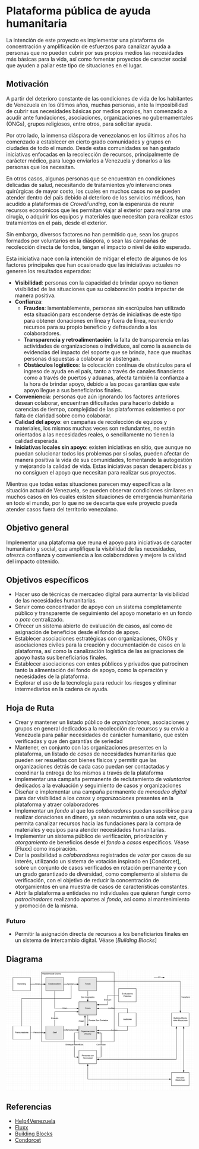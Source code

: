 # Plataforma pública de ayuda humanitaria

La intención de este proyecto es implementar una plataforma de
concentración y amplificación de esfuerzos para canalizar ayuda a
personas que no pueden cubrir por sus propios medios las necesidades
más básicas para la vida, así como fomentar proyectos de caracter
social que ayuden a paliar este tipo de situaciones en el lugar.

## Motivación

A partir del deterioro constante de las condiciones de vida de los
habitantes de Venezuela en los últimos años, muchas personas, ante la
imposibilidad de cubrir sus necesidades básicas por medios propios,
han comenzado a acudir ante fundaciones, asociaciones, organizaciones
no gubernamentales (ONGs), grupos religiosos, entre otros, para
solicitar ayuda.

Por otro lado, la inmensa diáspora de venezolanos en los últimos años
ha comenzado a establecer en cierto grado comunidades y grupos en
ciudades de todo el mundo. Desde estas comunidades se han gestado
iniciativas enfocadas en la recolección de recursos, principalmente de
carácter médico, para luego enviarlos a Venezuela y donarlos a
las personas que los necesitan.

En otros casos, algunas personas que se encuentran en condiciones
delicadas de salud, necesitando de tratamientos y/o intervenciones
quirúrgicas de mayor costo, los cuales en muchos casos no se pueden
atender dentro del país debido al deterioro de los servicios médicos,
han acudido a plataformas de _CrowdFunding_, con la esperanza de
reunir recursos económicos que les permitan viajar al exterior para
realizarse una cirugía, o adquirir los equipos y materiales que
necesitan para realizar estos tratamientos en el país, desde el
exterior.

Sin embargo, diversos factores no han permitido que, sean los grupos
formados por voluntarios en la diáspora, o sean las campañas de
recolección directa de fondos, tengan el impacto o nivel de éxito
esperado.

Esta iniciativa nace con la intención de mitigar el efecto de algunos
de los factores principales que han ocasionado que las iniciativas
actuales no generen los resultados esperados:

- **Visibilidad**: personas con la capacidad de brindar
  apoyo no tienen visibilidad de las situaciones que su colaboración
  podría impactar de manera positiva.
- **Confianza**:
  - **Fraudes**: lamentablemente, personas sin escrúpulos han
    utilizado esta situación para esconderse detrás de iniciativas de
    este tipo para obtener donaciones en línea y fuera de línea,
    reuniendo recursos para su propio beneficio y defraudando a los
    colaboradores.
  - **Transparencia y retroalimentación**: la falta de transparencia en
    las actividades de organizaciones o individuos, así como
    la ausencia de evidencias del impacto del soporte que se brinda,
    hace que muchas personas dispuestas a colaborar se abstengan.
  - **Obstáculos logísticos**: la colocación contínua de obstáculos para el
    ingreso de ayuda en el país, tanto a través de canales financieros
    como a través de puertos y aduanas, afecta también la confianza a la
    hora de brindar apoyo, debido a las pocas garantías que
    este apoyo llegue a sus beneficiarios finales.
- **Conveniencia**: personas que aún ignorando los factores 
  anteriores desean colaborar, encuentran dificultades para hacerlo
  debido a carencias de tiempo, complejidad de las plataformas
  existentes o por falta de claridad sobre como colaborar.
- **Calidad del apoyo**: en campañas de recolección de equipos y
  materiales, los mismos muchas veces son redundantes, no están orientados a
  las necesidades reales, o sencillamente no tienen la calidad esperada.
- **Iniciativas locales sin apoyo**: existen iniciativas en sitio, que
  aunque no puedan solucionar todos los problemas por sí solas, pueden
  afectar de manera positiva la vida de sus comunidades, fomentando la
  autogestión y mejorando la calidad de vida. Estas iniciativas pasan
  desapercibidas y no consiguen el apoyo que necesitan para realizar
  sus proyectos.

Mientras que todas estas situaciones parecen muy específicas a la
situación actual de Venezuela, se pueden observar condiciones
similares en muchos casos en los cuales existen situaciones de
emergencia humanitaria en todo el mundo, por lo que no se descarta que
este proyecto pueda atender casos fuera del territorio venezolano.

## Objetivo general

Implementar una plataforma que reuna el apoyo para iniciativas de
caracter humanitario y social, que amplifique la visibilidad de las
necesidades, ofrezca confianza y conveniencia a los colaboradores y
mejore la calidad del impacto obtenido.

## Objetivos específicos

- Hacer uso de técnicas de mercadeo digital para aumentar la
  visibilidad de las necesidades humanitarias.
- Servir como concentrador de apoyo con un sistema completamente
  público y transparente de seguimiento del apoyo monetario en un
  fondo o *pote* centralizado.
- Ofrecer un sistema abierto de evaluación de casos, así como de
  asignación de beneficios desde el fondo de apoyo.
- Establecer asociaciones estratégicas con organizaciones, ONGs y
  asociaciones civiles para la creación y documentación de casos en la
  plataforma, así como la canalización logística de las asignaciones
  de apoyo hasta sus beneficiarios finales.
- Establecer asociaciones con entes públicos y privados que patrocinen
  tanto la alimentación del fondo de apoyo, como la operación y
  necesidades de la plataforma.
- Explorar el uso de la tecnología para reducir los riesgos y eliminar
  intermediarios en la cadena de ayuda.

## Hoja de Ruta

* Crear y mantener un listado público de *organizaciones*,
  asociaciones y grupos en general dedicados a la recolección de
  recursos y su envío a Venezuela para paliar necesidades de carácter
  humanitario, que estén verificadas y que den garantías de seriedad
* Mantener, en conjunto con las organizaciones presentes en la
  plataforma, un listado de *casos* de necesidades humanitarias que
  pueden ser resueltas con bienes físicos y permitir que las
  organizaciones detrás de cada caso puedan ser contactadas y
  coordinar la entrega de los mismos a través de la plataforma
* Implementar una campaña permanente de reclutamiento de *voluntarios*
  dedicados a la evaluación y seguimiento de casos y organizaciones
* Diseñar e implementar una campaña permanente de *mercadeo digital*
  para dar visibilidad a los *casos* y *organizaciones* presentes en
  la plataforma y atraer colaboradores
* Implementar un *fondo* al que los *colaboradores* puedan suscribirse
  para realizar donaciones en dinero, ya sean recurrentes o
  una sola vez, que permita canalizar recursos hacia las fundaciones
  para la compra de materiales y equipos para atender necesidades
  humanitarias.
* Implementar un sistema público de verificación, priorización y
  *otorgamiento* de beneficios desde el *fondo* a *casos*
  específicos. Véase [Fluxx] como inspiración.
* Dar la posibilidad a *colaboradores* registrados de *votar* por
  casos de su interés, utilizando un sistema de votación inspirado en
  [Condorcet], sobre un conjunto de casos verificados en rotación
  permanente y con un grado garantizado de diversidad, como
  complemento al sistema de verificación, con el objetivo de reducir
  la concentración de otorgamientos en una muestra de casos de
  características constantes.
* Abrir la plataforma a entidades no individuales que quieran fungir
  como *patrocinadores* realizando aportes al *fondo*, así como al
  mantenimiento y promoción de la misma.

### Futuro

* Permitir la asignación directa de recursos a los beneficiarios
  finales en un sistema de intercambio digital. Véase [*Building Blocks*]

## Diagrama

![Diagrama](assets/diagram.png)

## Referencias

- [Help4Venezuela](https://github.com/dynarro/help4venezuela)
- [Fluxx](https://www.fluxx.io/)
- [Building Blocks](https://innovation.wfp.org/project/building-blocks/)
- [Condorcet](https://es.wikipedia.org/wiki/M%C3%A9todo_de_Condorcet)
